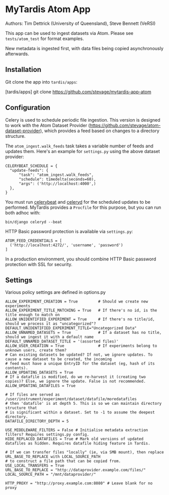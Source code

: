 MyTardis Atom App
=================

Authors: Tim Dettrick (University of Queensland), Steve Bennett (VeRSI)

This app can be used to ingest datasets via Atom. Please see `tests/atom_test` for format examples.

New metadata is ingested first, with data files being copied asynchronously afterwards.

Installation
------------

Git clone the app into `tardis/apps`:

[tardis/apps] git clone https://github.com/stevage/mytardis-app-atom 

Configuration
-------------

Celery is used to schedule periodic file ingestion. This version is designed to work with the Atom Dataset Provider (https://github.com/stevage/atom-dataset-provider), which provides a feed based on changes to a directory structure.

The `atom_ingest.walk_feeds` task takes a variable number of feeds and updates them. Here's an example 
for `settings.py` using the above dataset provider:

    CELERYBEAT_SCHEDULE = {
      "update-feeds": {
          "task": "atom_ingest.walk_feeds",
          "schedule": timedelta(seconds=60),
          "args": ('http://localhost:4000',)
      },
    }


You must run [celerybeat][celerybeat] and [celeryd][celeryd] for the scheduled updates to be performed.
MyTardis provides a `Procfile` for this purpose, but you can run both adhoc with:

    bin/django celeryd --beat

HTTP Basic password protection is available via `settings.py`:

    ATOM_FEED_CREDENTIALS = [
      ('http://localhost:4272/', 'username', 'password')
    ]

In a production environment, you should combine HTTP Basic password protection with SSL for security.

Settings
-------------
Various policy settings are defined in options.py

    ALLOW_EXPERIMENT_CREATION = True         # Should we create new experiments
    ALLOW_EXPERIMENT_TITLE_MATCHING = True   # If there's no id, is the title enough to match on
    ALLOW_UNIDENTIFIED_EXPERIMENT = True     # If there's no title/id, should we process it as "uncategorized"?
    DEFAULT_UNIDENTIFIED_EXPERIMENT_TITLE="Uncategorized Data"
    ALLOW_UNNAMED_DATASETS = True            # If a dataset has no title, should we ingest it with a default name
    DEFAULT_UNNAMED_DATASET_TITLE = '(assorted files)'
    ALLOW_USER_CREATION = True               # If experiments belong to unknown users, create them?
    # Can existing datasets be updated? If not, we ignore updates. To cause a new dataset to be created, the incoming
    # feed must have a unique EntryID for the dataset (eg, hash of its contents).
    ALLOW_UPDATING_DATASETS = True
    # If a datafile is modified, do we re-harvest it (creating two copies)? Else, we ignore the update. False is not recommended.
    ALLOW_UPDATING_DATAFILES = True                     
    
    # If files are served as /user/instrument/experiment/dataset/datafile/moredatafiles
    # then 'datafile' is at depth 5. This is so we can maintain directory structure that
    # is significant within a dataset. Set to -1 to assume the deepest directory.
    DATAFILE_DIRECTORY_DEPTH = 5

    USE_MIDDLEWARE_FILTERS = False # Initialise metadata extraction filters? Requires settings.py config.
    HIDE_REPLACED_DATAFILES = True # Mark old versions of updated datafiles as hidden. Requires datafile hiding feature in Tardis. 
    
    # If we can transfer files "locally" (ie, via SMB mount), then replace URL_BASE_TO_REPLACE with LOCAL_SOURCE_PATH
    # to construct a file path that can be copied from. 
    USE_LOCAL_TRANSFERS = True
    URL_BASE_TO_REPLACE = "http://dataprovider.example.com/files/"
    LOCAL_SOURCE_PATH = "/mnt/dataprovider/"
    
    HTTP_PROXY = "http://proxy.example.com:8080" # Leave blank for no proxy

[celerybeat]: http://ask.github.com/celery/userguide/periodic-tasks.html#starting-celerybeat
[celeryd]: http://ask.github.com/celery/userguide/workers.html#starting-the-workers